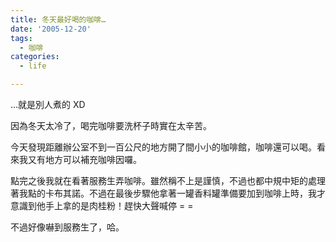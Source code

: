 ```yaml
---
title: 冬天最好喝的咖啡…
date: '2005-12-20'
tags:
  - 咖啡
categories:
  - life

---
```

…就是別人煮的 XD  
  
因為冬天太冷了，喝完咖啡要洗杯子時實在太辛苦。  
  
今天發現距離辦公室不到一百公尺的地方開了間小小的咖啡館，咖啡還可以喝。看來我又有地方可以補充咖啡因囉。  
  
點完之後我就在看著服務生弄咖啡。雖然稱不上是謹慎，不過也都中規中矩的處理著我點的卡布其諾。不過在最後步驟他拿著一罐香料罐準備要加到咖啡上時，我才意識到他手上拿的是肉桂粉！趕快大聲喊停 = =  
  
不過好像嚇到服務生了，哈。